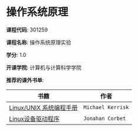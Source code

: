 # 操作系统原理

**课程代码**: 301259

**课程名称**: 操作系统原理实验

**学分**: 1.0

**开课学院**: 计算机与计算科学学院

**推荐的课外书单**:

|书籍|作者|
|-|-|
|[Linux/UNIX 系统编程手册](https://book.douban.com/subject/25809330/)|`Michael Kerrisk`|
|[Linux设备驱动程序](https://book.douban.com/subject/1723151/)|`Jonahan Corbet`|
